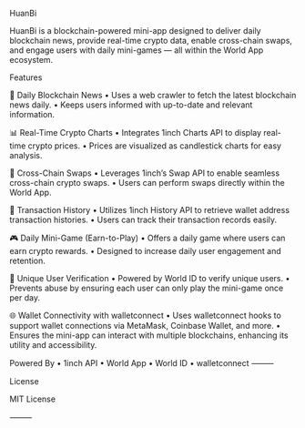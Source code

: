 HuanBi

HuanBi is a blockchain-powered mini-app designed to deliver daily blockchain news, provide real-time crypto data, enable cross-chain swaps, and engage users with daily mini-games — all within the World App ecosystem.

Features

📰 Daily Blockchain News
	•	Uses a web crawler to fetch the latest blockchain news daily.
	•	Keeps users informed with up-to-date and relevant information.

📊 Real-Time Crypto Charts
	•	Integrates 1inch Charts API to display real-time crypto prices.
	•	Prices are visualized as candlestick charts for easy analysis.

🔄 Cross-Chain Swaps
	•	Leverages 1inch’s Swap API to enable seamless cross-chain crypto swaps.
	•	Users can perform swaps directly within the World App.

📜 Transaction History
	•	Utilizes 1inch History API to retrieve wallet address transaction histories.
	•	Users can track their transaction records easily.

🎮 Daily Mini-Game (Earn-to-Play)
	•	Offers a daily game where users can earn crypto rewards.
	•	Designed to increase daily user engagement and retention.

🧠 Unique User Verification
	•	Powered by World ID to verify unique users.
	•	Prevents abuse by ensuring each user can only play the mini-game once per day.

🌐 Wallet Connectivity with walletconnect
	•	Uses walletconnect hooks to support wallet connections via MetaMask, Coinbase Wallet, and more.
	•	Ensures the mini-app can interact with multiple blockchains, enhancing its utility and accessibility.

Powered By
	•	1inch API
	•	World App
	•	World ID
	•	walletconnect
⸻

License

MIT License

⸻
